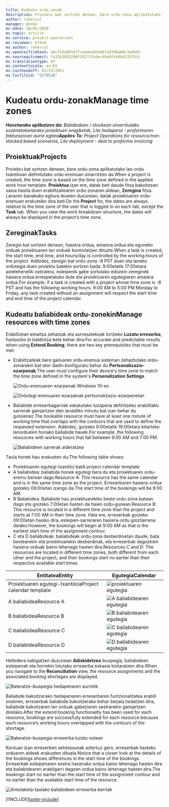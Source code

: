 ```yaml
---
title: Kudeatu ordu-zonak
description: Proiektu bat sortzen denean, bere ordu-zona aplikatutako lan-ordu txantiloian definitutako ordu-eremuan oinarritzen da.
author: ruhercul
manager: Annbe
ms.date: 10/05/2020
ms.topic: article
ms.service: project-operations
ms.reviewer: kfend
ms.author: ruhercul
ms.openlocfilehash: e0cf24a9916f7ceedee0e9d6fa9399a88c3e4b91
ms.sourcegitcommit: fa32b1893286f20271fa4ec4be8fc68bd135f53c
ms.translationtype: HT
ms.contentlocale: eu-ES
ms.lasthandoff: 02/15/2021
ms.locfileid: "5279528"
---
```

# <a name="manage-time-zones"></a><span data-ttu-id="17a66-103">Kudeatu ordu-zonak</span><span class="sxs-lookup"><span data-stu-id="17a66-103">Manage time zones</span></span>

<span data-ttu-id="17a66-104">_**Honetarako aplikatzen da:** Baliabideen / stockean oinarritutako eszenatokietarako proiektuen eragiketak, Lite hedapena - proformaren fakturazioari aurre egitea_</span><span class="sxs-lookup"><span data-stu-id="17a66-104">_**Applies To:** Project Operations for resource/non-stocked based scenarios, Lite deployment - deal to proforma invoicing_</span></span>


## <a name="projects"></a><span data-ttu-id="17a66-105">Proiektuak</span><span class="sxs-lookup"><span data-stu-id="17a66-105">Projects</span></span>

<span data-ttu-id="17a66-106">Proiektu bat sortzen denean, bere ordu-zona aplikatutako lan-ordu txantiloian definitutako ordu-eremuan oinarritzen da.</span><span class="sxs-lookup"><span data-stu-id="17a66-106">When a project is created, the time zone is based on the time zone defined in the applied work hour template.</span></span> <span data-ttu-id="17a66-107">**Proiektua** izan ere, datak beti daude fitxa bakoitzean saioa hasita duen erabiltzailearen ordu-zonaren aldean, **Zeregina** fitxa. Lanaren banakako egitura ikusten duzunean, datak proiektuaren ordu-eremuan erakutsiko dira beti.</span><span class="sxs-lookup"><span data-stu-id="17a66-107">On the **Project** for, the dates are always relative to the time zone of the user that is logged in on each tab, except the **Task** tab. When you view the work breakdown structure, the dates will always be displayed in the project’s time zone.</span></span>

## <a name="tasks"></a><span data-ttu-id="17a66-108">Zereginak</span><span class="sxs-lookup"><span data-stu-id="17a66-108">Tasks</span></span>

<span data-ttu-id="17a66-109">Zeregin bat sortzen denean, hasiera ordua, amaiera ordua eta eguneko orduak proiektuaren lan orduek kontrolatzen dituzte.</span><span class="sxs-lookup"><span data-stu-id="17a66-109">When a task is created, the start time, end time, and hours/day is controlled by the working hours of the project.</span></span> <span data-ttu-id="17a66-110">Adibidez, zeregin bat ordu-zona -8 PST duen eta laneko ordutegia duen proiektu batekin sortzen bada: 9:00etatik 17:00etara astelehenetik ostiralera, esleipenik gabe sortutako edozein zereginek hasiera ordua errespetatuko dute eta proiektuaren egutegiaren amaiera ordua.</span><span class="sxs-lookup"><span data-stu-id="17a66-110">For example, if a task is created with a project whose time zone is -8 PST and has the following working hours: 9:00 AM to 5:00 PM Monday to Friday, any task created without an assignment will respect the start time and end time of the project calendar.</span></span>

## <a name="manage-resources-with-time-zones"></a><span data-ttu-id="17a66-111">Kudeatu baliabideak ordu-zonekin</span><span class="sxs-lookup"><span data-stu-id="17a66-111">Manage resources with time zones</span></span>

<span data-ttu-id="17a66-112">Erabiltzean emaitza zehatzak eta aurresatekoak lortzeko **Luzatu erreserba**, funtsezko bi baldintza bete behar dira:</span><span class="sxs-lookup"><span data-stu-id="17a66-112">For accurate and predictable results when using **Extend Booking**, there are two key prerequisites that must be met:</span></span>  

- <span data-ttu-id="17a66-113">Erabiltzaileak bere gailuaren ordu-eremua sisteman zehaztutako ordu-zonarekin bat etor dadin konfiguratu behar du **Pertsonalizazio-ezarpenak**.</span><span class="sxs-lookup"><span data-stu-id="17a66-113">The user must configure their device's time zone to match the time zone defined in the system's **Personalization Settings**.</span></span>
 
  ![Ordu-eremuaren ezarpenak Windows 10-en](media/reconcile-assignments-03.png)

  ![Ordutegi-eremuaren ezarpenak pertsonalizazio-ezarpenetan](media/reconcile-assignments-04.png)
 
- <span data-ttu-id="17a66-116">Baliabide erreserbagarriak eskatutako luzapena definitzeko erabilitako sarrerak gainjartzen den lanaldiko minutu bat izan behar du gutxienez.</span><span class="sxs-lookup"><span data-stu-id="17a66-116">The bookable resource must have at least one minute of working time that overlaps with the contours that are used to define the requested extension.</span></span> <span data-ttu-id="17a66-117">Adibidez, goizeko 9:00etatik 19:00etara bitarteko lanorduekin honako baliabide hauek.</span><span class="sxs-lookup"><span data-stu-id="17a66-117">For example, the following resources with working hours that fall between 9:00 AM and 7:00 PM.</span></span> 

  ![Baliabideen sarrerak alderatzea](media/reconcile-assignments-05.png)

<span data-ttu-id="17a66-119">Taula honek hau erakusten du:</span><span class="sxs-lookup"><span data-stu-id="17a66-119">The following table shows:</span></span>

- <span data-ttu-id="17a66-120">Proiektuaren egutegi-txantiloi bat</span><span class="sxs-lookup"><span data-stu-id="17a66-120">A project calendar template</span></span>
- <span data-ttu-id="17a66-121">A baliabidea: baliabide honek egutegi bera du eta proiektuaren ordu-eremu berean dago.</span><span class="sxs-lookup"><span data-stu-id="17a66-121">Resource A: This resource has the same calendar and is in the same time zone as the project.</span></span> <span data-ttu-id="17a66-122">Erreserbaren hasiera-ordua goizeko 09:00etan izango da.</span><span class="sxs-lookup"><span data-stu-id="17a66-122">The start time of the bookings will be 9:00 AM.</span></span>
- <span data-ttu-id="17a66-123">B Baliabidea: Baliabide hau proiektuarekiko beste ordu-zona batean dago eta goizeko 7:00etan hasten da haien ordu-gunean.</span><span class="sxs-lookup"><span data-stu-id="17a66-123">Resource B: This resource is located in a different time zone than the project and starts at 7:00 AM in their time zone.</span></span> <span data-ttu-id="17a66-124">Hala ere, erreserbak goizeko 09:00etan hasiko dira, esleipen-sarreraren hasiera-ordu goiztiarrena delako.</span><span class="sxs-lookup"><span data-stu-id="17a66-124">However, the bookings will begin at 9:00 AM as that is the earliest start time of the assignment contour.</span></span>
- <span data-ttu-id="17a66-125">C eta D baliabideak: baliabideak ordu-zona desberdinetan daude, bata bestearekin eta proiektuarekin desberdinak, eta erreserbak dagozkien hasiera-orduak baino lehenago hasten dira.</span><span class="sxs-lookup"><span data-stu-id="17a66-125">Resources C and D: The resources are located in different time zones, both different from each other and the project, and their bookings start no earlier than their respective available start times.</span></span>

|<span data-ttu-id="17a66-126">Entitatea</span><span class="sxs-lookup"><span data-stu-id="17a66-126">Entity</span></span>  |<span data-ttu-id="17a66-127">Egutegia</span><span class="sxs-lookup"><span data-stu-id="17a66-127">Calendar</span></span>  |
|-|-|
|<span data-ttu-id="17a66-128">Proiektuaren egutegi-txantiloia</span><span class="sxs-lookup"><span data-stu-id="17a66-128">Project calendar template</span></span>   | ![proiektuaren egutegia](media/reconcile-assignments-06.png) |
|<span data-ttu-id="17a66-130">A baliabidea</span><span class="sxs-lookup"><span data-stu-id="17a66-130">Resource A</span></span>  | ![A baliabidearen egutegia](media/reconcile-assignments-06.png) |
|<span data-ttu-id="17a66-132">B baliabidea</span><span class="sxs-lookup"><span data-stu-id="17a66-132">Resource B</span></span>  |  ![B baliabidearen egutegia](media/reconcile-assignments-07.png) |
|<span data-ttu-id="17a66-134">C baliabidea</span><span class="sxs-lookup"><span data-stu-id="17a66-134">Resource C</span></span>  |  ![C baliabidearen egutegia](media/reconcile-assignments-08.png) |
|<span data-ttu-id="17a66-136">D baliabidea</span><span class="sxs-lookup"><span data-stu-id="17a66-136">Resource D</span></span>  | ![D baliabidearen egutegia](media/reconcile-assignments-09.png)  |
 
<span data-ttu-id="17a66-138">Helbidera nabigatzen duzunean **Adiskidetzea** ikuspegia, baliabideen esleipenak eta horrekin lotutako erreserba eskasia bistaratzen dira.</span><span class="sxs-lookup"><span data-stu-id="17a66-138">When you navigate to the **Reconciliation** view, the resource assignments and the associated booking shortages are displayed.</span></span>

![Bateratze-ikuspegia hedapenaren aurretik](media/reconcile-assignments-10.png)

<span data-ttu-id="17a66-140">Baliabide bakoitzerako hedapenaren erreserbaren funtzionalitatea erabili ondoren, erreserbak baliabide bakoitzerako behar bezala hedatzen dira, baliabide bakoitzaren lan orduak gabeziaren sestrarekin gainjartzen direlako.</span><span class="sxs-lookup"><span data-stu-id="17a66-140">After the extend booking functionality has been used for each resource, bookings are successfully extended for each resource because each resource’s working hours overlapped with the contours of the shortage.</span></span>

![Bateratze-ikuspegia erreserba luzatu ostean](media/reconcile-assignments-11.png) 

<span data-ttu-id="17a66-142">Kontuan izan erreserben xehetasunak aztertuz gero, erreserbak hasteko orduaren aldeak erakusten dituela.</span><span class="sxs-lookup"><span data-stu-id="17a66-142">Notice that a closer look at the details of the bookings shows differences in the start time of the bookings.</span></span> <span data-ttu-id="17a66-143">Erreserbak esleipenaren sestra hasierako ordua baino lehenago hasten dira eta baliabidearen erabilgarri dagoen ordua baino lehenago hasten dira.</span><span class="sxs-lookup"><span data-stu-id="17a66-143">The bookings start no earlier than the start time of the assignment contour and no earlier than the available start time of the resource.</span></span>

![Antolaketa-taulako baliabideen erreserba berriak](media/reconcile-assignments-12.png)


[!INCLUDE[footer-include](../includes/footer-banner.md)]